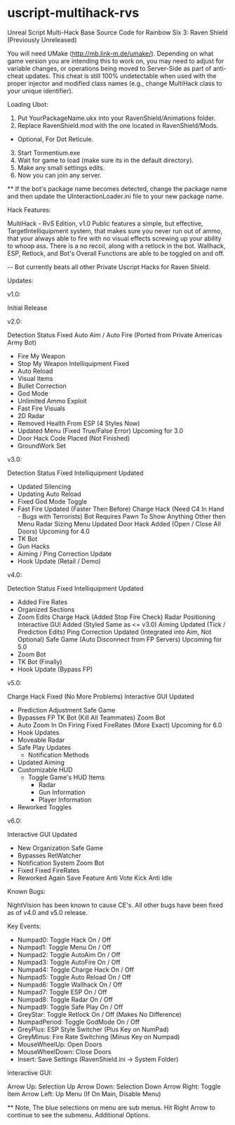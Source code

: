 # uscript-multihack-rvs
Unreal Script Multi-Hack Base Source Code for Rainbow Six 3: Raven Shield (Previously Unreleased)

You will need UMake (http://mb.link-m.de/umake/). Depending on what game version you are intending this to work on, you may need to adjust for variable changes, or operations being moved to Server-Side as part of anti-cheat updates. This cheat is still 100% undetectable when used with the proper injector and modified class names (e.g., change MultiHack class to your unique identifier).

Loading Ubot:

1. Put YourPackageName.ukx into your RavenShield/Animations folder.
2. Replace RavenShield.mod with the one located in RavenShield/Mods.
 - Optional, For Dot Reticule.
3. Start Tormentium.exe
4. Wait for game to load (make sure its in the default directory).
5. Make any small settings edits.
6. Now you can join any server.


** If the bot's package name becomes detected, change the package name
and then update the UInteractionLoader.ini file to your new package name.

Hack Features:

MultiHack - RvS Edition, v1.0 Public features a simple, but effective,
TargetIntelliquipment system, that makes sure you never run out of ammo,
that your always able to fire with no visual effects screwing up your
ability to whoop ass. There is a no recoil, along with a retlock in
the bot. Wallhack, ESP, Retlock, and Bot's Overall Functions are able to
be toggled on and off.

-- Bot currently beats all other Private Uscript Hacks for Raven Shield.

Updates:

v1.0:

Initial Release

v2.0:

Detection Status Fixed
Auto Aim / Auto Fire (Ported from Private Americas Army Bot)
 - Fire My Weapon
 - Stop My Weapon
Intelliquipment Fixed
 - Auto Reload
 - Visual Items
 - Bullet Correction
 - God Mode
 - Unlimited Ammo Exploit
 - Fast Fire
Visuals
 - 2D Radar
 - Removed Health From ESP (4 Styles Now)
 - Updated Menu (Fixed True/False Error)
Upcoming for 3.0
 - Door Hack Code Placed (Not Finished)
 - GroundWork Set

v3.0:

Detection Status Fixed
Intelliquipment Updated
 - Updated Silencing
 - Updating Auto Reload
 - Fixed God Mode Toggle
 - Fast Fire Updated (Faster Then Before)
Charge Hack (Need C4 In Hand - Bugs with Terrorists)
Bot Requires Pawn To Show Anything Other then Menu
Radar Sizing
Menu Updated
Door Hack Added (Open / Close All Doors)
Upcoming for 4.0
 - TK Bot
 - Gun Hacks
 - Aiming / Ping Correction Update
 - Hook Update (Retail / Demo)

v4.0:

Detection Status Fixed
Intelliquipment Updated
 - Added Fire Rates
 - Organized Sections
 - Zoom Edits
Charge Hack (Added Stop Fire Check)
Radar Positioning
Interactive GUI Added (Styled Same as <= v3.0)
Aiming Updated (Tick / Prediction Edits)
Ping Correction Updated (Integrated into Aim, Not Optional)
Safe Game (Auto Disconnect from FP Servers)
Upcoming for 5.0
 - Zoom Bot
 - TK Bot (Finally)
 - Hook Update (Bypass FP)

v5.0:

Charge Hack Fixed (No More Problems)
Interactive GUI Updated
 - Prediction Adjustment
Safe Game
 - Bypasses FP
TK Bot (Kill All Teammates)
Zoom Bot
 - Auto Zoom In On Firing
Fixed FireRates (More Exact)
Upcoming for 6.0
 - Hook Updates
 - Moveable Radar
 - Safe Play Updates
    - Notification Methods
 - Updated Aiming
 - Customizable HUD
   - Toggle Game's HUD Items
     - Radar
     - Gun Information
     - Player Information
 - Reworked Toggles

v6.0:

Interactive GUI Updated
 - New Organization
Safe Game
 - Bypasses RetWatcher
 - Notification System
Zoom Bot
 - Fixed
Fixed FireRates
 - Reworked Again
Save Feature
Anti Vote Kick
Anti Idle

Known Bugs:

NightVision has been known to cause CE's.  All other bugs have been
fixed as of v4.0 and v5.0 release.

Key Events:

- Numpad0: Toggle Hack On / Off
- Numpad1: Toggle Menu On / Off
- Numpad2: Toggle AutoAim On / Off
- Numpad3: Toggle AutoFire On / Off
- Numpad4: Toggle Charge Hack On / Off
- Numpad5: Toggle Auto Reload On / Off
- Numpad6: Toggle Wallhack On / Off
- Numpad7: Toggle ESP On / Off
- Numpad8: Toggle Radar On / Off
- Numpad9: Toggle Safe Play On / Off
- GreyStar: Toggle Retlock On / Off (Makes No Difference)
- NumpadPeriod: Toggle GodMode On / Off
- GreyPlus: ESP Style Switcher (Plus Key on NumPad)
- GreyMinus: Fire Rate Switching (Minus Key on Numpad)
- MouseWheelUp: Open Doors
- MouseWheelDown: Close Doors
- Insert: Save Settings (RavenShield.ini -> System Folder)

Interactive GUI:

Arrow Up: Selection Up
Arrow Down: Selection Down
Arrow Right: Toggle Item
Arrow Left: Up Menu (If On Main, Disable Menu)

** Note, The blue selections on menu are sub menus.  Hit Right Arrow to
continue to see the submenu.  Additional Options.
